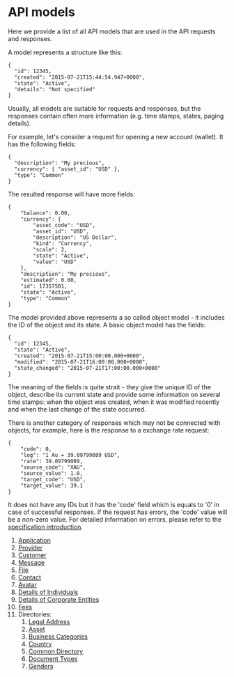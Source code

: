 # API models

Here we provide a list of all API models that are used in the API requests and responses.

A model represents a structure like this:
```
{ 
  "id": 12345,
  "created": "2015-07-21T15:44:54.947+0000",
  "state": "Active",
  "details": "Not specified"
} 
```

Usually, all models are suitable for requests and responses, but the responses contain often more
information (e.g. time stamps, states, paging details).

For example, let's consider a request for opening a new account (wallet). It has the following fields:
```
{
  "description": "My precious",
  "currency": { "asset_id": "USD" },
  "type": "Common"
}
```

The resulted response will have more fields:

```
{
    "balance": 0.00,
    "currency": {
        "asset_code": "USD",
        "asset_id": "USD",
        "description": "US Dollar",
        "kind": "Currency",
        "scale": 2,
        "state": "Active",
        "value": "USD"
    },
    "description": "My precious",
    "estimated": 0.00,
    "id": 17357501,
    "state": "Active",
    "type": "Common"
}
```

The model provided above represents a so called object model - it includes the ID of the object and its state.
A basic object model has the fields:
```
{
  "id": 12345,
  "state": "Active",
  "created": "2015-07-21T15:00:00.000+0000",
  "modified": "2015-07-21T16:00:00.000+0000",
  "state_changed": "2015-07-21T17:00:00.000+0000"
}
```

The meaning of the fields is quite strait - they give the unique ID of the object, describe its current state
and provide some information on several time stamps: when the object was created, when it was modified recently
and when the last change of the state occurred.

There is another category of responses which may not be connected with objects, for example, here is the response
to a exchange rate request:
```
{
    "code": 0,
    "log": "1 Au = 39.09799089 USD",
    "rate": 39.09799089,
    "source_code": "XAU",
    "source_value": 1.0,
    "target_code": "USD",
    "target_value": 39.1
}
```
It does not have any IDs but it has the 'code' field which is equals to '0' in case of successful responses.
If the request has errors, the 'code' value will be a non-zero value. For detailed information on errors, please
refer to the [specification introduction](../specification.md).

1. [Application](./application.md)
2. [Provider](./provider.md)
3. [Customer](./customer.md)
4. [Message](./message.md)
5. [File](./file.md)
6. [Contact](./contact.md)
7. [Avatar](./avatar.md)
8. [Details of Individuals](./individual.md)
9. [Details of Corporate Entities](./corporate.md)
10. [Fees](./fee.md)
11. Directories:
    1. [Legal Address](./directories/address.md)
    2. [Asset](./directories/asset.md)
    3. [Business Categories](./directories/businesscategory.md)
    4. [Country](./directories/country.md)
    5. [Common Directory](./directories/directory.md)
    6. [Document Types](./directories/documents.md)
    7. [Genders](./directory/gender.md)
    


 
